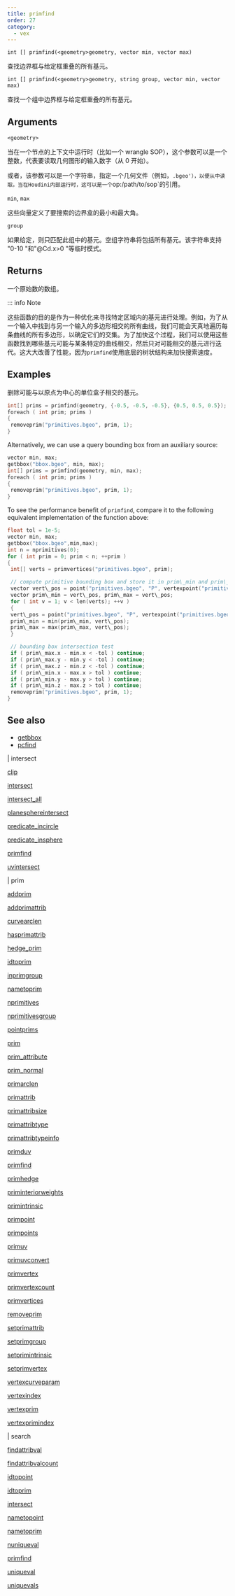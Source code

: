 ```yaml
---
title: primfind
order: 27
category:
  - vex
---
```


`int [] primfind(<geometry>geometry, vector min, vector max)`

查找边界框与给定框重叠的所有基元。

`int [] primfind(<geometry>geometry, string group, vector min, vector max)`

查找一个组中边界框与给定框重叠的所有基元。

## Arguments

`<geometry>`

当在一个节点的上下文中运行时（比如一个 wrangle SOP），这个参数可以是一个整数，代表要读取几何图形的输入数字（从 0 开始）。

或者，该参数可以是一个字符串，指定一个几何文件（例如，`.bgeo'），以便从中读取。当在Houdini内部运行时，这可以是一个`op:/path/to/sop`的引用。

`min`, `max`

这些向量定义了要搜索的边界盒的最小和最大角。

`group`

如果给定，则只匹配此组中的基元。空组字符串将包括所有基元。该字符串支持 "0-10 "和"@Cd.x>0 "等临时模式。

## Returns

一个原始数的数组。

::: info Note

这些函数的目的是作为一种优化来寻找特定区域内的基元进行处理。例如，为了从一个输入中找到与另一个输入的多边形相交的所有曲线，我们可能会天真地遍历每条曲线的所有多边形，以确定它们的交集。为了加快这个过程，我们可以使用这些函数找到哪些基元可能与某条特定的曲线相交，然后只对可能相交的基元进行迭代。这大大改善了性能，因为`primfind`使用底层的树状结构来加快搜索速度。

## Examples



删除可能与以原点为中心的单位盒子相交的基元。

```c
int[] prims = primfind(geometry, {-0.5, -0.5, -0.5}, {0.5, 0.5, 0.5});
foreach ( int prim; prims )
{
 removeprim("primitives.bgeo", prim, 1);
}

```

Alternatively, we can use a query bounding box from an auxiliary source:

```c
vector min, max;
getbbox("bbox.bgeo", min, max);
int[] prims = primfind(geometry, min, max);
foreach ( int prim; prims )
{
 removeprim("primitives.bgeo", prim, 1);
}

```

To see the performance benefit of `primfind`, compare it to the following equivalent
implementation of the function above:

```c
float tol = 1e-5;
vector min, max;
getbbox("bbox.bgeo",min,max);
int n = nprimitives(0);
for ( int prim = 0; prim < n; ++prim )
{
 int[] verts = primvertices("primitives.bgeo", prim);

 // compute primitive bounding box and store it in prim\_min and prim\_max
 vector vert\_pos = point("primitives.bgeo", "P", vertexpoint("primitives.bgeo", verts[0]));
 vector prim\_min = vert\_pos, prim\_max = vert\_pos;
 for ( int v = 1; v < len(verts); ++v )
 {
 vert\_pos = point("primitives.bgeo", "P", vertexpoint("primitives.bgeo", verts[v]));
 prim\_min = min(prim\_min, vert\_pos);
 prim\_max = max(prim\_max, vert\_pos);
 }

 // bounding box intersection test
 if ( prim\_max.x - min.x < -tol ) continue;
 if ( prim\_max.y - min.y < -tol ) continue;
 if ( prim\_max.z - min.z < -tol ) continue;
 if ( prim\_min.x - max.x > tol ) continue;
 if ( prim\_min.y - max.y > tol ) continue;
 if ( prim\_min.z - max.z > tol ) continue;
 removeprim("primitives.bgeo", prim, 1);
}

```

## See also

- [getbbox](getbbox.html)
- [pcfind](pcfind.html)

|
intersect

[clip](clip.html)

[intersect](intersect.html)

[intersect_all](intersect_all.html)

[planesphereintersect](planesphereintersect.html)

[predicate_incircle](predicate_incircle.html)

[predicate_insphere](predicate_insphere.html)

[primfind](primfind.html)

[uvintersect](uvintersect.html)

|
prim

[addprim](addprim.html)

[addprimattrib](addprimattrib.html)

[curvearclen](curvearclen.html)

[hasprimattrib](hasprimattrib.html)

[hedge_prim](hedge_prim.html)

[idtoprim](idtoprim.html)

[inprimgroup](inprimgroup.html)

[nametoprim](nametoprim.html)

[nprimitives](nprimitives.html)

[nprimitivesgroup](nprimitivesgroup.html)

[pointprims](pointprims.html)

[prim](prim.html)

[prim_attribute](prim_attribute.html)

[prim_normal](prim_normal.html)

[primarclen](primarclen.html)

[primattrib](primattrib.html)

[primattribsize](primattribsize.html)

[primattribtype](primattribtype.html)

[primattribtypeinfo](primattribtypeinfo.html)

[primduv](primduv.html)

[primfind](primfind.html)

[primhedge](primhedge.html)

[priminteriorweights](priminteriorweights.html)

[primintrinsic](primintrinsic.html)

[primpoint](primpoint.html)

[primpoints](primpoints.html)

[primuv](primuv.html)

[primuvconvert](primuvconvert.html)

[primvertex](primvertex.html)

[primvertexcount](primvertexcount.html)

[primvertices](primvertices.html)

[removeprim](removeprim.html)

[setprimattrib](setprimattrib.html)

[setprimgroup](setprimgroup.html)

[setprimintrinsic](setprimintrinsic.html)

[setprimvertex](setprimvertex.html)

[vertexcurveparam](vertexcurveparam.html)

[vertexindex](vertexindex.html)

[vertexprim](vertexprim.html)

[vertexprimindex](vertexprimindex.html)

|
search

[findattribval](findattribval.html)

[findattribvalcount](findattribvalcount.html)

[idtopoint](idtopoint.html)

[idtoprim](idtoprim.html)

[intersect](intersect.html)

[nametopoint](nametopoint.html)

[nametoprim](nametoprim.html)

[nuniqueval](nuniqueval.html)

[primfind](primfind.html)

[uniqueval](uniqueval.html)

[uniquevals](uniquevals.html)

